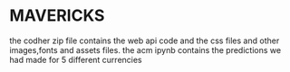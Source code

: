 # MAVERICKS
the codher zip file contains the web api code and the css files and other images,fonts and assets files.
the acm ipynb contains the predictions we had made for 5 different currencies
